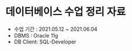 # 데이터베이스 수업 정리 자료
- 수업 기간 : 2021.05.12 ~ 2021.06.04      
- DBMS : Oracle 11g   
- DB Client: SQL-Developer
